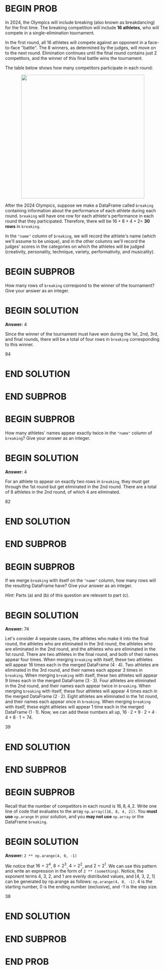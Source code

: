 # BEGIN PROB

In 2024, the Olympics will include breaking (also known as
breakdancing) for the first time. The breaking competition will include
**16 athletes**, who will compete in a single-elimination tournament.

In the first round, all 16 athletes will compete against an opponent in
a face-to-face "battle\". The 8 winners, as determined by the judges,
will move on to the next round. Elimination continues until the final
round contains just 2 competitors, and the winner of this final battle
wins the tournament.

The table below shows how many competitors participate in each round:

<center><img src='../assets/images/wi24-final/q9_table.png' width=400></center>


<!-- ::: center
   **Round**   **Competitors**
  ----------- -----------------
       1             16
       2              8
       3              4
       4              2
::: -->

After the 2024 Olympics, suppose we make a DataFrame called `breaking`
containing information about the performance of each athlete during each
round. `breaking` will have one row for each athlete's performance in
each round that they participated. Therefore, there will be $16+8+4+2 =$
**30 rows** in `breaking`.

In the `"name"` column of `breaking`, we will record the athlete's name
(which we'll assume to be unique), and in the other columns we'll record
the judges' scores in the categories on which the athletes will be
judged (creativity, personality, technique, variety, performativity, and
musicality).

# BEGIN SUBPROB

How many rows of `breaking` correspond to the winner of the tournament?
Give your answer as an integer.


# BEGIN SOLUTION
**Answer:** 4

Since the winner of the tournament must have won during the 1st, 2nd, 3rd, and final rounds, there will be a total of four rows in `breaking` corresponding to this winner.

<average>94</average>

# END SOLUTION

# END SUBPROB

# BEGIN SUBPROB

How many athletes' names appear exactly twice in the `"name"` column of
`breaking`? Give your answer as an integer.


# BEGIN SOLUTION
**Answer:** 4 

For an athlete to appear on exactly two rows in `breaking`, they must get through the 1st round but get eliminated in the 2nd round. There are a total of 8 athletes in the 2nd round, of which 4 are eliminated.

<average>82</average>

# END SOLUTION

# END SUBPROB

# BEGIN SUBPROB

If we merge `breaking` with itself on the `"name"` column,
how many rows will the resulting DataFrame have? Give your answer as an
integer.

*Hint*: Parts (a) and (b) of this question are relevant to part (c).


# BEGIN SOLUTION
**Answer:** 74

Let's consider 4 separate cases, the athletes who make it into the final round, the athletes who are eliminated in the 3rd round, the athletes who are eliminated in the 2nd round, and the athletes who are eliminated in the 1st round. There are two athletes in the final round, and both of their names appear four times. When merging `breaking` with itself, these two athletes will appear 16 times each in the merged DataFrame ($4 \cdot 4$). Two athletes are eliminated in the 3rd round, and their names each appear 3 times in `breaking`. When merging `breaking` with itself, these two athletes will appear 9 times each in the merged DataFrame ($3 \cdot 3$). Four athletes are eliminated in the 2nd round, and their names each appear twice in `breaking`. When merging `breaking` with itself, these four athletes will appear 4 times each in the merged DataFrame ($2 \cdot 2$). Eight athletes are eliminated in the 1st round, and their names each appear once in `breaking`. When merging `breaking` with itself, these eight athletes will appear 1 time each in the merged DataFrame ($1 \cdot 1$). Now, we can add these numbers all up, $16 \cdot 2 + 9 \cdot 2 + 4 \cdot 4 + 8 \cdot 1 = 74$.


<average>39</average>

# END SOLUTION

# END SUBPROB

# BEGIN SUBPROB

Recall that the number of competitors in each round is $16, 8, 4, 2$.
Write one line of code that evaluates to the array
`np.array([16, 8, 4, 2])`. You **must use** `np.arange` in your
solution, and you **may not use** `np.array` or the DataFrame
`breaking`.

# BEGIN SOLUTION
**Answer:** `2 ** np.arange(4, 0, -1)`

We notice that $16 = 2^4$, $8 = 2^3$, $4 = 2^2$, and $2 = 2^1$. We can use this pattern and write an expression in the form of `2 ** (something)`. Notice, the exponent terms 4, 3, 2, and 1 are evenly distributed values, and [4, 3, 2, 1] can be generated by np.arange as follows: `np.arange(4, 0, -1)`. 4 is the starting number, 0 is the ending number (exclusive), and -1 is the step size. 

<average>38</average>

# END SOLUTION

# END SUBPROB

# END PROB